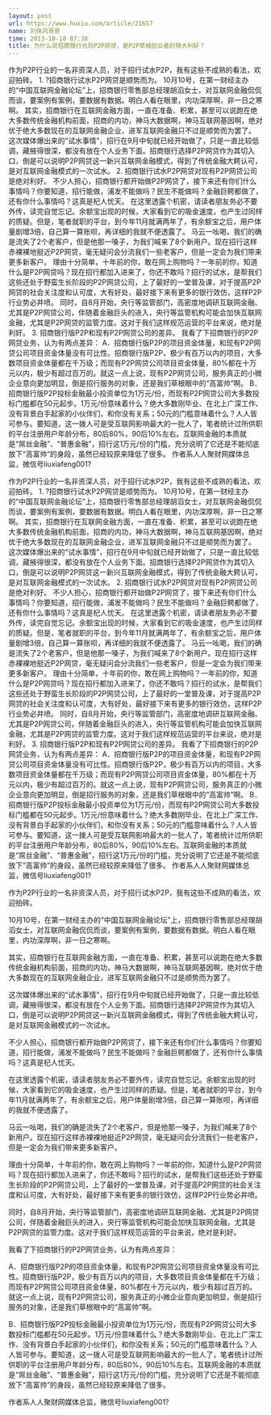 ```yaml
---
layout: post
url: https://www.huxiu.com/article/21657
name: 刘侠风哥哥
time: 2013-10-18 07:38
title: 为什么说招商银行也玩P2P网贷，是P2P草根创业者的特大利好？
---
```

作为P2P行业的一名非资深人员，对于招行试水P2P，我有这些不成熟的看法，欢迎拍砖。 1. ?招商银行试水P2P网贷是顺势而为。 10月10号，在第一财经主办的“中国互联网金融论坛”上，招商银行零售部总经理胡滔女士，对互联网金融侃侃而谈，要案例有案例，要数据有数据。明白人看在眼里，内功深厚啊，非一日之寒啊。 其实，招商银行在互联网金融方面，一直在准备、积累，甚至可以说跑在绝大多数传统金融机构前面，招商的内功，神马大数据啊，神马互联网基因啊，绝对优于绝大多数现在的互联网金融企业，进军互联网金融只不过是顺势而为罢了。 这次媒体爆出来的“试水事情”，招行在9月中旬就已经开始做了，只是一直比较低调，藏掖得很深，都没有放在个人业务下面。招商银行选择P2P网贷作为其切入口，倒是可以说明P2P网贷这一新兴互联网金融模式，得到了传统金融大鳄认可，是对互联网金融模式的一次试水。 2. 招商银行试水P2P网贷对现有P2P网贷公司是绝对利好。 不少人担心，招商银行都开始做P2P网贷了，接下来还有你们什么事情吗？你要知道，招行能做，浦发不能做吗？民生不能做吗？金融巨鳄都做了，还有你什么事情吗？这真是杞人忧天。 在这里透露个机密，请读者朋友务必不要外传，读完自觉忘记。余额宝出现的时候，大家看到它的吸金速度，也产生过同样的质疑。但是，笔者就职的平台，到今年11月就满两年了，有余额宝之后，用户体量剧增3倍，自己算一算账呗，再详细的我就不便透露了。 马云一吆喝，我们的确是流失了2个老客户，但是他那一嗓子，为我们喊来了8个新用户。现在招行这样赤裸裸地挺近P2P网贷，毫无疑问会分流我们一些老客户，但是一定会为我们带来更多新客户。 理由十分简单，十年前的你，敢在网上购物吗？一年前的你，知道什么是P2P网贷吗？现在招行都加入进来了，你还不敢吗？招行的试水，是帮我们这些还处于野蛮生长阶段的P2P网贷公司，上了最好的一堂普及课，对于提高P2P网贷的社会关注度和认可度，大有好处，最好接下来有更多的银行效仿，这样P2P行业势必井喷。 同时，自8月开始，央行等监管部门，高密度地调研互联网金融、尤其是P2P网贷公司，伴随着金融巨头的进入，央行等监管机构可能会加快互联网金融，尤其是P2P网贷的监管力度。这对于我们这样规范运营的平台来说，绝对是利好。 3. 招商银行版P2P和现有P2P网贷公司的差异。 我看了下招商银行的P2P网贷业务，认为有两点差异： A．招商银行版P2P的项目资金体量，和现有P2P网贷公司项目资金体量没有可比性。招商银行版P2P，极少有百万以内的项目，大多数项目资金体量都在千万级；而现有P2P网贷公司项目资金体量，80%都在十万元以内，极少有超过百万的。就这一点上说，现有P2P网贷公司，服务真正的小微企业意向更加明显，倒是招行服务的对象，还是我们草根眼中的“高富帅”啊。 B．招商银行版P2P投标金融最小投资单位为1万元/份，而现有P2P网贷公司大多数投标门槛都在50元起步。1万元/份意味着什么？绝大多数刚毕业、在北上广深工作、没有背景白手起家的小伙伴们，和你没有关系；50元的门槛意味着什么？人人皆可参与。要知道，这一拨人可是受互联网影响最大的一批人了，笔者统计过所供职的平台注册用户年龄分布，80后80%，90后10%左右。互联网金融的本质就是“屌丝金融”、“普惠金融”，招行这1万元/份的门槛，充分说明了它还是不能彻底放下“高富帅”的身段，虽然已经较原来降低了很多。 作者系人人聚财网媒体总监，微信号liuxiafeng001?

作为P2P行业的一名非资深人员，对于招行试水P2P，我有这些不成熟的看法，欢迎拍砖。 1. ?招商银行试水P2P网贷是顺势而为。 10月10号，在第一财经主办的“中国互联网金融论坛”上，招商银行零售部总经理胡滔女士，对互联网金融侃侃而谈，要案例有案例，要数据有数据。明白人看在眼里，内功深厚啊，非一日之寒啊。 其实，招商银行在互联网金融方面，一直在准备、积累，甚至可以说跑在绝大多数传统金融机构前面，招商的内功，神马大数据啊，神马互联网基因啊，绝对优于绝大多数现在的互联网金融企业，进军互联网金融只不过是顺势而为罢了。 这次媒体爆出来的“试水事情”，招行在9月中旬就已经开始做了，只是一直比较低调，藏掖得很深，都没有放在个人业务下面。招商银行选择P2P网贷作为其切入口，倒是可以说明P2P网贷这一新兴互联网金融模式，得到了传统金融大鳄认可，是对互联网金融模式的一次试水。 2. 招商银行试水P2P网贷对现有P2P网贷公司是绝对利好。 不少人担心，招商银行都开始做P2P网贷了，接下来还有你们什么事情吗？你要知道，招行能做，浦发不能做吗？民生不能做吗？金融巨鳄都做了，还有你什么事情吗？这真是杞人忧天。 在这里透露个机密，请读者朋友务必不要外传，读完自觉忘记。余额宝出现的时候，大家看到它的吸金速度，也产生过同样的质疑。但是，笔者就职的平台，到今年11月就满两年了，有余额宝之后，用户体量剧增3倍，自己算一算账呗，再详细的我就不便透露了。 马云一吆喝，我们的确是流失了2个老客户，但是他那一嗓子，为我们喊来了8个新用户。现在招行这样赤裸裸地挺近P2P网贷，毫无疑问会分流我们一些老客户，但是一定会为我们带来更多新客户。 理由十分简单，十年前的你，敢在网上购物吗？一年前的你，知道什么是P2P网贷吗？现在招行都加入进来了，你还不敢吗？招行的试水，是帮我们这些还处于野蛮生长阶段的P2P网贷公司，上了最好的一堂普及课，对于提高P2P网贷的社会关注度和认可度，大有好处，最好接下来有更多的银行效仿，这样P2P行业势必井喷。 同时，自8月开始，央行等监管部门，高密度地调研互联网金融、尤其是P2P网贷公司，伴随着金融巨头的进入，央行等监管机构可能会加快互联网金融，尤其是P2P网贷的监管力度。这对于我们这样规范运营的平台来说，绝对是利好。 3. 招商银行版P2P和现有P2P网贷公司的差异。 我看了下招商银行的P2P网贷业务，认为有两点差异： A．招商银行版P2P的项目资金体量，和现有P2P网贷公司项目资金体量没有可比性。招商银行版P2P，极少有百万以内的项目，大多数项目资金体量都在千万级；而现有P2P网贷公司项目资金体量，80%都在十万元以内，极少有超过百万的。就这一点上说，现有P2P网贷公司，服务真正的小微企业意向更加明显，倒是招行服务的对象，还是我们草根眼中的“高富帅”啊。 B．招商银行版P2P投标金融最小投资单位为1万元/份，而现有P2P网贷公司大多数投标门槛都在50元起步。1万元/份意味着什么？绝大多数刚毕业、在北上广深工作、没有背景白手起家的小伙伴们，和你没有关系；50元的门槛意味着什么？人人皆可参与。要知道，这一拨人可是受互联网影响最大的一批人了，笔者统计过所供职的平台注册用户年龄分布，80后80%，90后10%左右。互联网金融的本质就是“屌丝金融”、“普惠金融”，招行这1万元/份的门槛，充分说明了它还是不能彻底放下“高富帅”的身段，虽然已经较原来降低了很多。 作者系人人聚财网媒体总监，微信号liuxiafeng001?

作为P2P行业的一名非资深人员，对于招行试水P2P，我有这些不成熟的看法，欢迎拍砖。

10月10号，在第一财经主办的“中国互联网金融论坛”上，招商银行零售部总经理胡滔女士，对互联网金融侃侃而谈，要案例有案例，要数据有数据。明白人看在眼里，内功深厚啊，非一日之寒啊。

其实，招商银行在互联网金融方面，一直在准备、积累，甚至可以说跑在绝大多数传统金融机构前面，招商的内功，神马大数据啊，神马互联网基因啊，绝对优于绝大多数现在的互联网金融企业，进军互联网金融只不过是顺势而为罢了。

这次媒体爆出来的“试水事情”，招行在9月中旬就已经开始做了，只是一直比较低调，藏掖得很深，都没有放在个人业务下面。招商银行选择P2P网贷作为其切入口，倒是可以说明P2P网贷这一新兴互联网金融模式，得到了传统金融大鳄认可，是对互联网金融模式的一次试水。

不少人担心，招商银行都开始做P2P网贷了，接下来还有你们什么事情吗？你要知道，招行能做，浦发不能做吗？民生不能做吗？金融巨鳄都做了，还有你什么事情吗？这真是杞人忧天。

在这里透露个机密，请读者朋友务必不要外传，读完自觉忘记。余额宝出现的时候，大家看到它的吸金速度，也产生过同样的质疑。但是，笔者就职的平台，到今年11月就满两年了，有余额宝之后，用户体量剧增3倍，自己算一算账呗，再详细的我就不便透露了。

马云一吆喝，我们的确是流失了2个老客户，但是他那一嗓子，为我们喊来了8个新用户。现在招行这样赤裸裸地挺近P2P网贷，毫无疑问会分流我们一些老客户，但是一定会为我们带来更多新客户。

理由十分简单，十年前的你，敢在网上购物吗？一年前的你，知道什么是P2P网贷吗？现在招行都加入进来了，你还不敢吗？招行的试水，是帮我们这些还处于野蛮生长阶段的P2P网贷公司，上了最好的一堂普及课，对于提高P2P网贷的社会关注度和认可度，大有好处，最好接下来有更多的银行效仿，这样P2P行业势必井喷。

同时，自8月开始，央行等监管部门，高密度地调研互联网金融、尤其是P2P网贷公司，伴随着金融巨头的进入，央行等监管机构可能会加快互联网金融，尤其是P2P网贷的监管力度。这对于我们这样规范运营的平台来说，绝对是利好。

我看了下招商银行的P2P网贷业务，认为有两点差异：

A．招商银行版P2P的项目资金体量，和现有P2P网贷公司项目资金体量没有可比性。招商银行版P2P，极少有百万以内的项目，大多数项目资金体量都在千万级；而现有P2P网贷公司项目资金体量，80%都在十万元以内，极少有超过百万的。就这一点上说，现有P2P网贷公司，服务真正的小微企业意向更加明显，倒是招行服务的对象，还是我们草根眼中的“高富帅”啊。

B．招商银行版P2P投标金融最小投资单位为1万元/份，而现有P2P网贷公司大多数投标门槛都在50元起步。1万元/份意味着什么？绝大多数刚毕业、在北上广深工作、没有背景白手起家的小伙伴们，和你没有关系；50元的门槛意味着什么？人人皆可参与。要知道，这一拨人可是受互联网影响最大的一批人了，笔者统计过所供职的平台注册用户年龄分布，80后80%，90后10%左右。互联网金融的本质就是“屌丝金融”、“普惠金融”，招行这1万元/份的门槛，充分说明了它还是不能彻底放下“高富帅”的身段，虽然已经较原来降低了很多。

作者系人人聚财网媒体总监，微信号liuxiafeng001?

